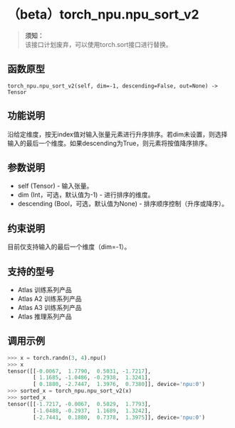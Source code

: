 # （beta）torch_npu.npu_sort_v2

>**须知：**<br>
>该接口计划废弃，可以使用torch.sort接口进行替换。

## 函数原型

```
torch_npu.npu_sort_v2(self, dim=-1, descending=False, out=None) -> Tensor
```

## 功能说明

沿给定维度，按无index值对输入张量元素进行升序排序。若dim未设置，则选择输入的最后一个维度。如果descending为True，则元素将按值降序排序。

## 参数说明

- self (Tensor) - 输入张量。
- dim (Int，可选，默认值为-1) - 进行排序的维度。
- descending (Bool，可选，默认值为None) - 排序顺序控制（升序或降序）。

## 约束说明

目前仅支持输入的最后一个维度（dim=-1）。

## 支持的型号

- <term>Atlas 训练系列产品</term>
- <term>Atlas A2 训练系列产品</term>
- <term>Atlas A3 训练系列产品</term>
- <term>Atlas 推理系列产品</term>
## 调用示例

```python
>>> x = torch.randn(3, 4).npu()
>>> x
tensor([[-0.0067,  1.7790,  0.5031, -1.7217],
        [ 1.1685, -1.0486, -0.2938,  1.3241],
        [ 0.1880, -2.7447,  1.3976,  0.7380]], device='npu:0')
>>> sorted_x = torch_npu.npu_sort_v2(x)
>>> sorted_x
tensor([[-1.7217, -0.0067,  0.5029,  1.7793],
        [-1.0488, -0.2937,  1.1689,  1.3242],
        [-2.7441,  0.1880,  0.7378,  1.3975]], device='npu:0')
```

